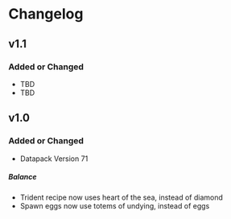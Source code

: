 # Changelog


## v1.1

### Added or Changed
- TBD
- TBD
## v1.0

### Added or Changed
- Datapack Version 71
##### Balance
- Trident recipe now uses heart of the sea, instead of diamond
- Spawn eggs now use totems of undying, instead of eggs

